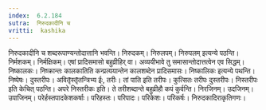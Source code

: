 ```yaml
---
index:  6.2.184
sutra:  निरुदकादीनि च
vritti:  kashika 
---
```


निरुदकादीनि च शब्दरूपाण्यन्तोदात्तानि भवन्ति। निरुदकम्। निरुलपम्। निरुपलम् इत्यन्ये पठन्ति। निर्मशकम्। निर्मक्षिकम्। एषां प्रादिसमासो बहुव्रीहिर् वा। अव्ययीभावे तु समासान्तोदात्तत्वेन एव सिद्धम्। निष्कालकः। निष्क्रान्तः कालकातिति कन्प्रत्ययान्तेन कालशब्देन प्रादिसमासः। निष्कालिकः इत्यन्ये पथन्ति। निष्पेषः। दुस्तरीपः। अवितृ̄स्तृ̄तन्त्रिभ्य ईः, तरीः। तां पाति इति तरीपः। कुत्सितः तरीपः दुस्तरीपः। निस्तरीपः इति केचित् पठन्ति। अपरे निस्तरीकः इति। ते तरीशब्दान्ते बहुव्रीहौ कपं कुर्वन्ति। निरजिनम्। उदजिनम्। उपाजिनम्। परेर्हस्तपादकेशकर्षाः। परिहस्तः। परिपादः। परिकेशः। परिकर्षः। निरुदकादिराकृतिगणः।

